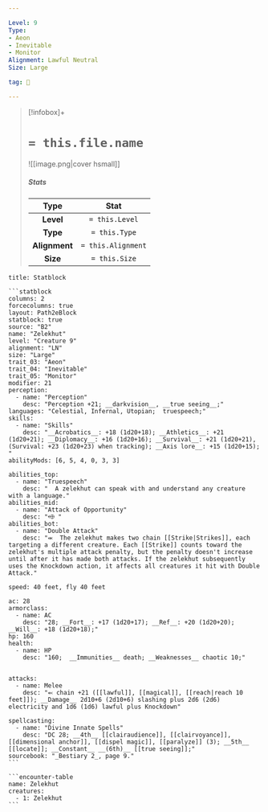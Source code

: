 ```yaml
---

Level: 9
Type:
- Aeon
- Inevitable
- Monitor
Alignment: Lawful Neutral
Size: Large

tag: 👹

---
```


> [!infobox]+
> #  `= this.file.name`
> ![[image.png|cover hsmall]]
> ##### Stats
> Type | Stat |
> :---:|:---:|
> **Level** | `= this.Level` |
> **Type** | `= this.Type` |
> **Alignment** | `= this.Alignment` |
> **Size** | `= this.Size` |



````ad-info
title: Statblock

```statblock
columns: 2
forcecolumns: true
layout: Path2eBlock
statblock: true
source: "B2"
name: "Zelekhut"
level: "Creature 9"
alignment: "LN"
size: "Large"
trait_03: "Aeon"
trait_04: "Inevitable"
trait_05: "Monitor"
modifier: 21
perception:
  - name: "Perception"
    desc: "Perception +21; __darkvision__, __true seeing__;"
languages: "Celestial, Infernal, Utopian;  truespeech;"
skills:
  - name: "Skills"
    desc: "__Acrobatics__: +18 (1d20+18); __Athletics__: +21 (1d20+21); __Diplomacy__: +16 (1d20+16); __Survival__: +21 (1d20+21), (Survival: +23 (1d20+23) when tracking); __Axis lore__: +15 (1d20+15); "
abilityMods: [6, 5, 4, 0, 3, 3]

abilities_top:
  - name: "Truespeech"
    desc: "  A zelekhut can speak with and understand any creature with a language."
abilities_mid:
  - name: "Attack of Opportunity"
    desc: "⬲ "
abilities_bot:
  - name: "Double Attack"
    desc: "⬺  The zelekhut makes two chain [[Strike|Strikes]], each targeting a different creature. Each [[Strike]] counts toward the zelekhut's multiple attack penalty, but the penalty doesn't increase until after it has made both attacks. If the zelekhut subsequently uses the Knockdown action, it affects all creatures it hit with Double Attack."

speed: 40 feet, fly 40 feet

ac: 28
armorclass:
  - name: AC
    desc: "28; __Fort__: +17 (1d20+17); __Ref__: +20 (1d20+20); __Will__: +18 (1d20+18);"
hp: 160
health:
  - name: HP
    desc: "160;  __Immunities__ death; __Weaknesses__ chaotic 10;"


attacks:
  - name: Melee
    desc: "⬻ chain +21 ([[lawful]], [[magical]], [[reach|reach 10 feet]]); __Damage__ 2d10+6 (2d10+6) slashing plus 2d6 (2d6) electricity and 1d6 (1d6) lawful plus Knockdown"

spellcasting:
  - name: "Divine Innate Spells"
    desc: "DC 28; __4th__ [[clairaudience]], [[clairvoyance]], [[dimensional anchor]], [[dispel magic]], [[paralyze]] (3); __5th__ [[locate]]; __Constant__ __(6th)__ [[true seeing]];"
sourcebook: "_Bestiary 2_, page 9."
```

```encounter-table
name: Zelekhut
creatures:
  - 1: Zelekhut
```

````


